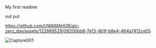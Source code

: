 My first readme

out put 




https://github.com/UWAMAHOR/alx-zero_day/assets/122989529/09200bb8-7e13-4b1f-b8e4-464a7412ce55

![Capture001](https://github.com/UWAMAHOR/alx-zero_day/assets/122989529/8f16d1a4-e7f5-404c-a8db-7ef80b33661b)



